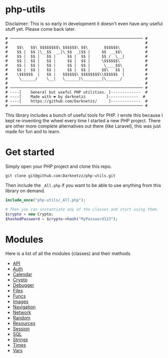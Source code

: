 # php-utils
Disclaimer: This is so early in development it doesn't even have any useful stuff yet. Please come back later.


    # ────────────────────────────────────────────────────────── #
    #                                                            #
    #    $$\   $$\ $$$$$$$$\ $$$$$$\ $$\       $$$$$$\           #
    #    $$ |  $$ |\__$$  __|\_$$  _|$$ |     $$  __$$\          #
    #    $$ |  $$ |   $$ |     $$ |  $$ |     $$ /  \__|         #
    #    $$ |  $$ |   $$ |     $$ |  $$ |     \$$$$$$\           #
    #    $$ |  $$ |   $$ |     $$ |  $$ |      \____$$\          #
    #    $$ |  $$ |   $$ |     $$ |  $$ |     $$\   $$ |         #
    #    \$$$$$$  |   $$ |   $$$$$$\ $$$$$$$$\\$$$$$$  |         #
    #     \______/    \__|   \______|\________|\______/          #
    #                                                            #
    # ────────────────────────────────────────────────────────── #
    # ----[    General but useful PHP utilities. ]-------------  #
    # ----[    Made with ❤️ by darknetzz         ]-------------  #
    # ----[    https://github.com/Darknetzz/     ]-------------  #
    # ────────────────────────────────────────────────────────── #

This library includes a bunch of useful tools for PHP. I wrote this because I kept re-inventing the wheel every time I started a new PHP project.
There are other more complete alternatives out there (like Laravel), this was just made for fun and to learn.

# Get started
Simply open your PHP project and clone this repo.
```
git clone git@github.com:Darknetzz/php-utils.git
```

Then include the `_All.php` if you want to be able to use anything from this library on demand.
```php
include_once("php-utils/_All.php");

# Then you can instantiate any of the classes and start using them.
$crypto = new Crypto;
$hashedPassword = $crypto->hash("MyPassword123");
```

# Modules
Here is a list of all the modules (classes) and their methods.

* [API](Docs/API.md)
* [Auth](Docs/Auth.md)
* [Calendar](Docs/Calendar.md)
* [Crypto](Docs/Crypto.md)
* [Debugger](Docs/Debugger.md)
* [Files](Docs/Files.md)
* [Funcs](Docs/Funcs.md)
* [Images](Docs/Images.md)
* [Navigation](Docs/Navigation.md)
* [Network](Docs/Network.md)
* [Random](Docs/Random.md)
* [Resources](Docs/Resources.md)
* [Session](Docs/Session.md)
* [SQL](Docs/SQL.md)
* [Strings](Docs/Strings.md)
* [Times](Docs/Times.md)
* [Vars](Docs/Vars.md)
